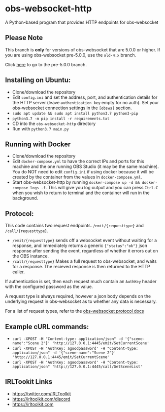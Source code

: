 # obs-websocket-http
A Python-based program that provides HTTP endpoints for obs-websocket

## Please Note
This branch is **only** for versions of obs-websocket that are 5.0.0 or higher. If you are using obs-websocket pre-5.0.0, use the `old-4.x` branch.

Click [here](https://github.com/IRLToolkit/obs-websocket-http/tree/old-4.x) to go to the pre-5.0.0 branch.

## Installing on Ubuntu:
- Clone/download the repository
- Edit `config.ini` and set the address, port, and authentication details for the HTTP server (leave `authentication_key` empty for no auth). Set your obs-websocket connection settings in the `[obsws]` section.
- `sudo apt update && sudo apt install python3.7 python3-pip`
- `python3.7 -m pip install -r requirements.txt`
- CD into the `obs-websocket-http` directory
- Run with `python3.7 main.py`

## Running with Docker

- Clone/download the repository
- Edit `docker-compose.yml` to have the correct IPs and ports for this machine and the one running OBS Studio (it may be the same machine). You do NOT need to edit `config.ini` if using docker because it will be created by the container from the values in `docker-compose.yml`.
- Start obs-websocket-http by running `docker-compose up -d && docker-compose logs -f`. This will give you log output and you can press `Ctrl-C` when you wish to return to terminal and the container will run in the background.

## Protocol:
This code contains two request endpoints. `/emit/{requesttype}` and `/call/{requesttype}`.
- `/emit/{requesttype}` sends off a websocket event without waiting for a response, and immediately returns a generic `{"status":"ok"}` json response after sending the event, regardless of whether it errors out on the OBS instance.
- `/call/{requesttype}` Makes a full request to obs-websocket, and waits for a response. The recieved response is then returned to the HTTP caller.

If authentication is set, then each request much contain an `AuthKey` header with the configured password as the value.

A request type is always required, however a json body depends on the underlying request in obs-websocket as to whether any data is necessary.

For a list of request types, refer to the [obs-websocket protocol docs](https://github.com/Palakis/obs-websocket/blob/4.x-current/docs/generated/protocol.md#requests)

## Example cURL commands:
- `curl -XPOST -H "Content-type: application/json" -d '{"scene-name":"Scene 2"}' 'http://127.0.0.1:4445/emit/SetCurrentScene'`
- `curl -XPOST -H 'AuthKey: agoodpassword' -H "Content-type: application/json" -d '{"scene-name":"Scene 2"}' 'http://127.0.0.1:4445/emit/SetCurrentScene'`
- `curl -XPOST -H 'AuthKey: agoodpassword' -H "Content-type: application/json" 'http://127.0.0.1:4445/call/GetSceneList'`

## IRLTookit Links

- https://twitter.com/IRLToolkit
- https://irltoolkit.com/discord
- https://irltoolkit.com
